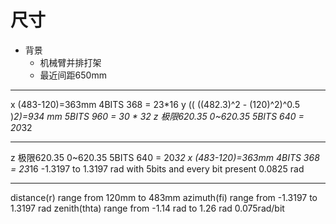 # 尺寸

* 背景
    - 机械臂并排打架
    - 最近间距650mm

-------------


x (483-120)=363mm       4BITS 368 = 23*16
y (( ((482.3)\^2 - (120)\^2)\^0.5 )*2)=934 mm 5BITS 960 = 30 * 32
z 极限620.35   0~620.35 5BITS 640 = 20*32

-------------------

z 极限620.35   0~620.35       5BITS 640 = 20*32
x (483-120)=363mm           4BITS 368 = 23*16
 -1.3197 to 1.3197 rad with 5bits and every bit present 0.0825 rad

-----------------


distance(r) range from 120mm to 483mm
azimuth(fi) range from -1.3197 to 1.3197 rad
zenith(thta) range from -1.14 rad to 1.26 rad  0.075rad/bit